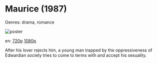# Maurice (1987)

Genres: drama, romance

![poster](http://image.tmdb.org/t/p/w500/4gPIN3AJrNkNyfiVBtTwkmznaID.jpg)

en:
  [720p](magnet:?xt=urn:btih:2CFE20823EE70C85D720F1C5DFD497A0D356C723&tr=udp://glotorrents.pw:6969/announce&tr=udp://tracker.opentrackr.org:1337/announce&tr=udp://torrent.gresille.org:80/announce&tr=udp://tracker.openbittorrent.com:80&tr=udp://tracker.coppersurfer.tk:6969&tr=udp://tracker.leechers-paradise.org:6969&tr=udp://p4p.arenabg.ch:1337&tr=udp://tracker.internetwarriors.net:1337)
  [1080p](magnet:?xt=urn:btih:7027211F58E7D1BD30C84939CB5AB1EC5F7535BA&tr=udp://glotorrents.pw:6969/announce&tr=udp://tracker.opentrackr.org:1337/announce&tr=udp://torrent.gresille.org:80/announce&tr=udp://tracker.openbittorrent.com:80&tr=udp://tracker.coppersurfer.tk:6969&tr=udp://tracker.leechers-paradise.org:6969&tr=udp://p4p.arenabg.ch:1337&tr=udp://tracker.internetwarriors.net:1337)
  


After his lover rejects him, a young man trapped by the oppressiveness of Edwardian society tries to come to terms with and accept his sexuality.